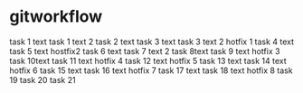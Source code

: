 # gitworkflow
task 1 text
task 1 text 2
task 2 text
task 3 text
task 3 text 2
hotfix 1
task 4 text
task 5 text
hostfix2
task 6 text
task 7 text 2
task 8text
task 9 text
hotfix 3
task 10text
task 11 text
hotfix 4
task 12 text
hotfix 5
task 13 text
task 14 text
hotfix 6
task 15 text
task 16 text
hotfix 7
task 17 text
task 18 text
hotfix 8
task 19
task 20
task 21
